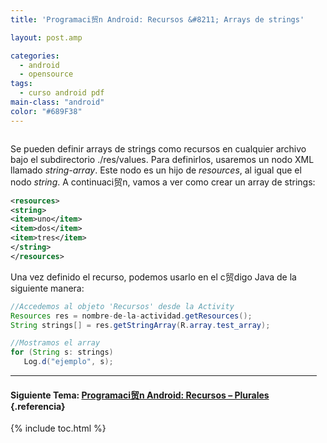 ```yaml
---
title: 'Programaci贸n Android: Recursos &#8211; Arrays de strings'

layout: post.amp

categories:
  - android
  - opensource
tags:
  - curso android pdf
main-class: "android"
color: "#689F38"
---
```

<amp-img layout="responsive" border="0" src="/assets/img/2013/07/iconoAndroid.png" style="clear:left; float:left;margin-right:1em; margin-bottom:1em" width="128px" height="128px" />

Se pueden definir arrays de strings como recursos en cualquier archivo bajo el subdirectorio ./res/values. Para definirlos, usaremos un nodo XML llamado *string-array*. Este nodo es un hijo de *resources*, al igual que el nodo *string*. A continuaci贸n, vamos a ver como crear un array de strings:


<!--ad-->

```xml
<resources>
<string>
<item>uno</item>
<item>dos</item>
<item>tres</item>
</string>
</resources>

```

Una vez definido el recurso, podemos usarlo en el c贸digo Java de la siguiente manera:

```java
//Accedemos al objeto 'Recursos' desde la Activity
Resources res = nombre-de-la-actividad.getResources();
String strings[] = res.getStringArray(R.array.test_array);

//Mostramos el array
for (String s: strings)
   Log.d("ejemplo", s);

```

* * *

#### Siguiente Tema: [Programaci贸n Android: Recursos &#8211; Plurales][1] {.referencia}





 [1]: /programacion-android-recursos-plurales/

{% include toc.html %}
